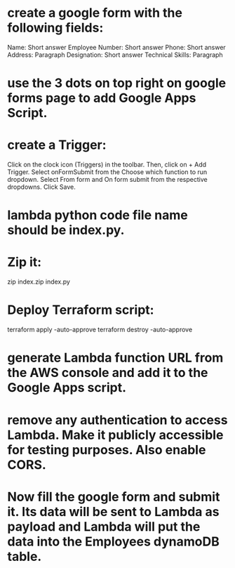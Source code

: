 # create a google form with the following fields:
Name: Short answer 
Employee Number: Short answer 
Phone: Short answer 
Address: Paragraph 
Designation: Short answer 
Technical Skills: Paragraph

# use the 3 dots on top right on google forms page to add Google Apps Script.

# create a Trigger:
Click on the clock icon (Triggers) in the toolbar. Then, click on + Add Trigger.
Select onFormSubmit from the Choose which function to run dropdown.
Select From form and On form submit from the respective dropdowns.
Click Save.

# lambda python code file name should be index.py.

# Zip it:
zip index.zip index.py

# Deploy Terraform script:
terraform apply -auto-approve
terraform destroy -auto-approve

# generate Lambda function URL from the AWS console and add it to the Google Apps script.

# remove any authentication to access Lambda. Make it publicly accessible for testing purposes. Also enable CORS.

# Now fill the google form and submit it. Its data will be sent to Lambda as payload and Lambda will put the data into the Employees dynamoDB table.